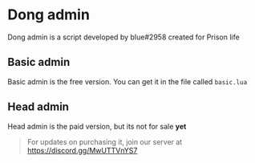 # Dong admin
Dong admin is a script developed by bIue#2958 created for Prison life

## Basic admin
Basic admin is the free version. You can get it in the file called ``basic.lua``


## Head admin
Head admin is the paid version, but its not for sale **yet**
> For updates on purchasing it, join our server at https://discord.gg/MwUTTVnYS7

